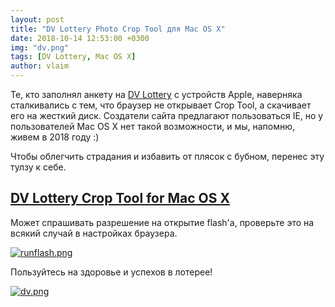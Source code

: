 ```yaml
---
layout: post
title: "DV Lottery Photo Crop Tool для Mac OS X"
date: 2018-10-14 12:53:00 +0300
img: "dv.png"
tags: [DV Lottery, Mac OS X]
author: vlaim
---
```


Те, кто заполнял анкету на [DV Lottery](https://www.dvlottery.state.gov/) с устройств Apple, наверняка сталкивались с тем, что браузер не открывает Crop Tool, а скачивает его на жесткий диск. Создатели сайта предлагают пользоваться IE, но у пользователей Mac OS X нет такой возможности, и мы, напомню, живем в 2018 году :)

Чтобы облегчить страдания и избавить от плясок с бубном, перенес эту тулзу к себе. 

## [DV Lottery Crop Tool for Mac OS X](http://alexeyev.xyz/assets/dv)

Может спрашивать разрешение на открытие flash'a, проверьте это на всякий случай в настройках браузера.

[![runflash.png](/blog/assets/img/runflash.png)](/blog/assets/img/runflash.png)

Пользуйтесь на здоровье и успехов в лотерее!

[![dv.png](/blog/assets/img/dv.png)](/blog/assets/img/dv.png)

